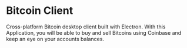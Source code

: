 # Bitcoin Client

Cross-platform Bitcoin desktop client built with Electron. With this Application, you will be able to buy and sell Bitcoins using Coinbase and keep an eye on your accounts balances.
